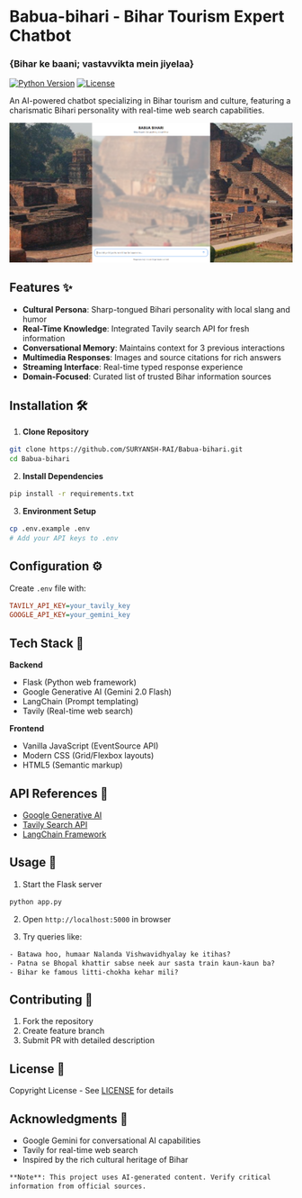 
# Babua-bihari - Bihar Tourism Expert Chatbot
### {Bihar ke baani; vastavvikta mein jiyelaa}


[![Python Version](https://img.shields.io/badge/python-3.10%2B-blue)](https://python.org)
[![License](https://img.shields.io/badge/license-copyrights_reserved-red)](LICENSE)

An AI-powered chatbot specializing in Bihar tourism and culture, featuring a charismatic Bihari personality with real-time web search capabilities.

![Chat Interface Demo](https://raw.githubusercontent.com/SURYANSH-RAI/Babua-bihari/main/screenshots/Babua-bihari.png) <!-- Add actual screenshot later -->

## Features ✨

- **Cultural Persona**: Sharp-tongued Bihari personality with local slang and humor
- **Real-Time Knowledge**: Integrated Tavily search API for fresh information
- **Conversational Memory**: Maintains context for 3 previous interactions
- **Multimedia Responses**: Images and source citations for rich answers
- **Streaming Interface**: Real-time typed response experience
- **Domain-Focused**: Curated list of trusted Bihar information sources

## Installation 🛠️

1. **Clone Repository**
```bash
git clone https://github.com/SURYANSH-RAI/Babua-bihari.git
cd Babua-bihari
```

2. **Install Dependencies**
```bash
pip install -r requirements.txt
```

3. **Environment Setup**
```bash
cp .env.example .env
# Add your API keys to .env
```

## Configuration ⚙️

Create `.env` file with:
```ini
TAVILY_API_KEY=your_tavily_key
GOOGLE_API_KEY=your_gemini_key
```

## Tech Stack 🔧

**Backend**
- Flask (Python web framework)
- Google Generative AI (Gemini 2.0 Flash)
- LangChain (Prompt templating)
- Tavily (Real-time web search)

**Frontend**
- Vanilla JavaScript (EventSource API)
- Modern CSS (Grid/Flexbox layouts)
- HTML5 (Semantic markup)

## API References 🔗

- [Google Generative AI](https://ai.google.dev/)
- [Tavily Search API](https://tavily.com/)
- [LangChain Framework](https://python.langchain.com/)

## Usage 💬

1. Start the Flask server
```bash
python app.py
```

2. Open `http://localhost:5000` in browser

3. Try queries like:
```
- Batawa hoo, humaar Nalanda Vishwavidhyalay ke itihas?
- Patna se Bhopal khattir sabse neek aur sasta train kaun-kaun ba?
- Bihar ke famous litti-chokha kehar mili?
```

## Contributing 🤝

1. Fork the repository
2. Create feature branch
3. Submit PR with detailed description

## License 📄

Copyright License - See [LICENSE](LICENSE) for details

## Acknowledgments 🙏

- Google Gemini for conversational AI capabilities
- Tavily for real-time web search
- Inspired by the rich cultural heritage of Bihar

```
**Note**: This project uses AI-generated content. Verify critical information from official sources.
```
